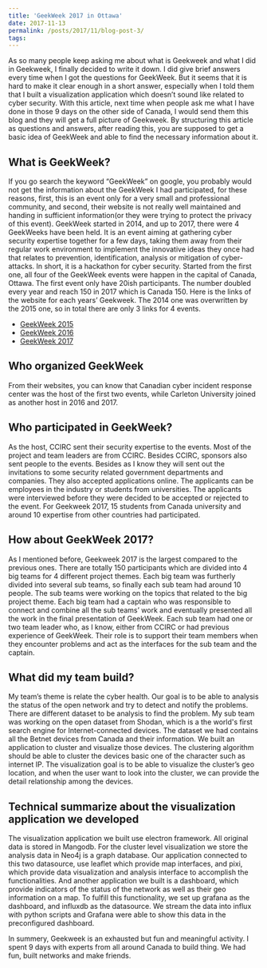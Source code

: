 ```yaml
---
title: 'GeekWeek 2017 in Ottawa'
date: 2017-11-13
permalink: /posts/2017/11/blog-post-3/
tags:
---
```


As so many people keep asking me about what is Geekweek and what I did in Geekweek, I finally decided to write it down. I did give brief answers every time when I got the questions for GeekWeek. But it seems that it is hard to make it clear enough in a short answer, especially when I told them that I built a visualization application which doesn’t sound like related to cyber security. With this article, next time when people ask me what I have done in those 9 days on the other side of Canada, I would send them this blog and they will get a full picture of Geekweek.  By structuring this article as questions and answers, after reading this, you are supposed to get a basic idea of GeekWeek and able to find the necessary information about it.

What is GeekWeek?
------
If you go search the keyword “GeekWeek” on google, you probably would not get the information about the GeekWeek I had participated, for these reasons, first, this is an event only for a very small and professional community, and second, their website is not really well maintained and handing in sufficient information(or they were trying to protect the privacy of this event). GeekWeek started in 2014, and up to 2017, there were 4 GeekWeeks have been held.  It is an event aiming at gathering cyber security expertise together for a few days, taking them away from their regular work environment to implement the innovative ideas they once had that relates to prevention, identification, analysis or mitigation of cyber-attacks. In short, it is a hackathon for cyber security. Started from the first one, all four of the GeekWeek events were happen in the capital of Canada, Ottawa.  The first event only have 20ish participants. The number doubled every year and reach 150 in 2017 which is Canada 150. Here is the links of the website for each years’ Geekweek. The 2014 one was overwritten by the 2015 one, so in total there are only 3 links for 4 events.
* <a href="https://g33kw33k.ca/2015/en/">GeekWeek 2015</a>
* <a href="https://g33kw33k.ca/2016/en/">GeekWeek 2016</a>
* <a href="https://g33kw33k.ca/en/">GeekWeek 2017</a>


Who organized GeekWeek
------
From their websites, you can know that Canadian cyber incident response center was the host of the first two events, while Carleton University joined as another host in 2016 and 2017. 

Who participated in GeekWeek?
------
As the host, CCIRC sent their security expertise to the events. Most of the project and team leaders are from CCIRC. Besides CCIRC, sponsors also sent people to the events. Besides as I know they will sent out the invitations to some security related government departments and companies. They also accepted applications online. The applicants can be employees in the industry or students from universities. The applicants were interviewed before they were decided to be accepted or rejected to the event. For Geekweek 2017, 15 students from Canada university and around 10 expertise from other countries had participated.

How about GeekWeek 2017?
------
As I mentioned before, Geekweek 2017 is the largest compared to the previous ones. There are totally 150 participants which are divided into 4 big teams for 4 different project themes.  Each big team was furtherly divided into several sub teams, so finally each sub team had around 10 people. The sub teams were working on the topics that related to the big project theme. Each big team had a captain who was responsible to connect and combine all the sub teams’ work and eventually presented all the work in the final presentation of GeekWeek. Each sub team had one or two team leader who, as I know, either from CCIRC or had previous experience of GeekWeek. Their role is to support their team members when they encounter problems and act as the interfaces for the sub team and the captain.


What did my team build?
------
My team’s theme is relate the cyber health. Our goal is to be able to analysis the status of the open network and try to detect and notify the problems. There are different dataset to be analysis to find the problem. My sub team was working on the open dataset from Shodan, which is a the world's first search engine for Internet-connected devices. The dataset we had contains all the Betnet devices from Canada and their information. We built an application to cluster and visualize those devices. The clustering algorithm should be able to cluster the devices basic one of the character such as internet IP. The visualization goal is to be able to visualize the cluster’s geo location, and when the user want to look into the cluster, we can provide the detail relationship among the devices.

Technical summarize about the visualization application we developed
------
The visualization application we built use electron framework. All original data is stored in Mangodb. For the cluster level visualization we store the analysis data in Neo4j is a graph database. Our application connected to this two datasource, use leaflet which provide map interfaces, and pixi, which provide data visualization and analysis interface to accomplish the functionalities. And another application we built is a dashboard, which provide indicators of the status of the network as well as their geo information on a map. To fulfill this functionality, we set up  grafana as the dashboard, and influxdb as the datasource. We stream the data into influx with python scripts and Grafana were able to show this data in the preconfigured dashboard.


In summery, Geekweek is an exhausted but fun and meaningful activity. I spent 9 days with experts from all around Canada to build thing. We had fun, built networks and make friends.
